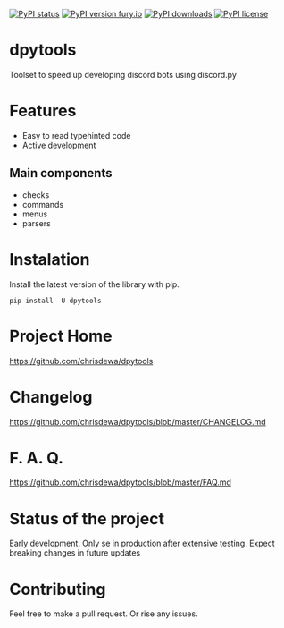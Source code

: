 
[![PyPI status](https://img.shields.io/pypi/status/dpytools.svg)](https://pypi.python.org/pypi/dpytools/)
[![PyPI version fury.io](https://badge.fury.io/py/dpytools.svg)](https://pypi.python.org/pypi/dpytools/)
[![PyPI downloads](https://img.shields.io/pypi/dm/dpytools.svg)](https://pypi.python.org/pypi/dpytools/)
[![PyPI license](https://img.shields.io/pypi/l/dpytools.svg)](https://pypi.python.org/pypi/dpytools/)


# dpytools
Toolset to speed up developing discord bots using discord.py

# Features
- Easy to read typehinted code
- Active development

## Main components
- checks 
- commands
- menus
- parsers

# Instalation
Install the latest version of the library with pip.
```
pip install -U dpytools
```

# Project Home
https://github.com/chrisdewa/dpytools

# Changelog
https://github.com/chrisdewa/dpytools/blob/master/CHANGELOG.md

# F. A. Q.
https://github.com/chrisdewa/dpytools/blob/master/FAQ.md

# Status of the project
Early development. 
Only se in production after extensive testing.
Expect breaking changes in future updates

# Contributing
Feel free to make a pull request. Or rise any issues.